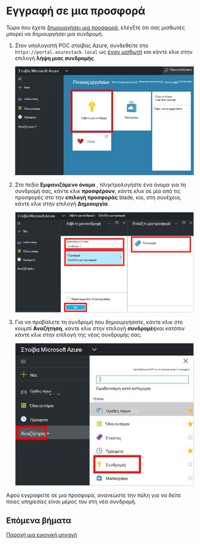 <properties
    pageTitle="Εγγραφή σε μια προσφορά και, στη συνέχεια, προμήθεια μια Εικονική σε στοίβα Azure (μισθωτής) | Microsoft Azure"
    description="Ως ένα μισθωτή, μάθετε πώς μπορείτε να εγγραφείτε σε μια προσφορά και, στη συνέχεια, προμήθεια μια Εικονική σε στοίβα Azure."
    services="azure-stack"
    documentationCenter=""
    authors="ErikjeMS"
    manager="byronr"
    editor=""/>

<tags
    ms.service="azure-stack"
    ms.workload="na"
    ms.tgt_pltfrm="na"
    ms.devlang="na"
    ms.topic="get-started-article"
    ms.date="09/26/2016"
    ms.author="erikje"/>

# <a name="subscribe-to-an-offer"></a>Εγγραφή σε μια προσφορά

Τώρα που έχετε [δημιουργήσει μια προσφορά](azure-stack-create-offer.md), ελέγξτε ότι σας μισθωτές μπορεί να δημιουργήσει μια συνδρομή.

1.  Στον υπολογιστή POC στοίβας Azure, συνδεθείτε στο `https://portal.azurestack.local` ως [έναν μισθωτή](azure-stack-connect-azure-stack.md#log-in-as-a-tenant) και κάντε κλικ στην επιλογή **λήψη μιας συνδρομής**.

    ![](media/azure-stack-subscribe-plan-provision-vm/image01.png)

2.  Στο πεδίο **Εμφανιζόμενο όνομα** , πληκτρολογήστε ένα όνομα για τη συνδρομή σας, κάντε κλικ **προσφέρουν**, κάντε κλικ σε μία από τις προσφορές στο την **επιλογή προσφοράς** blade, και, στη συνέχεια, κάντε κλικ στην επιλογή **Δημιουργία**.

    ![](media/azure-stack-subscribe-plan-provision-vm/image02.png)

4.  Για να προβάλετε τη συνδρομή που δημιουργήσατε, κάντε κλικ στο κουμπί **Αναζήτηση**, κάντε κλικ στην επιλογή **συνδρομές**και κατόπιν κάντε κλικ στην επιλογή της νέας συνδρομής σας.  

    ![](media/azure-stack-subscribe-plan-provision-vm/image03.png)


Αφού εγγραφείτε σε μια προσφορά, ανανεώστε την πύλη για να δείτε ποιες υπηρεσίες είναι μέρος του στη νέα συνδρομή.




## <a name="next-steps"></a>Επόμενα βήματα

[Παροχή μια εικονική μηχανή](azure-stack-provision-vm.md)

